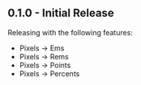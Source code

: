 ## 0.1.0 - Initial Release

Releasing with the following features:

- Pixels -> Ems
- Pixels -> Rems
- Pixels -> Points
- Pixels -> Percents
